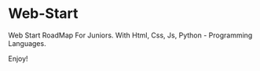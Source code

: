 # Web-Start

Web Start RoadMap For Juniors. With Html, Css, Js, Python - Programming Languages.

Enjoy!
